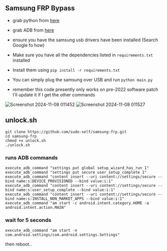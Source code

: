 ## Samsung FRP Bypass

- grab python from <a href="https://www.python.org/downloads/">here</a><br>
- grab ADB from <a href="https://developer.android.com/tools/releases/platform-tools">here</a><br>
- ensure you have the samsung usb drivers have been installed (Search Google fo how)
- Make sure you have all the dependencies listed in `requirements.txt` installed
- Install them using `pip install -r requirements.txt`
- You can simply plug the samsung over USB and run `python main.py`

- remember this code presently only works on pre-2022 software patch I'll update it if I get the other commands 

![Screenshot 2024-11-08 011452](https://github.com/user-attachments/assets/260c97a9-79e8-4d3c-b71f-83e6052d6326)
![Screenshot 2024-11-08 011527](https://github.com/user-attachments/assets/acd1dc7b-a0dc-4c30-99fd-ce18f8d74c09)

  
## unlock.sh

```
git clone https://github.com/sudo-self/samsung-frp.git
cd samsung-frp
chmod +x unlock.sh
./unlock.sh
```



### runs ADB commands


```
execute_adb_command "settings put global setup_wizard_has_run 1"
execute_adb_command "settings put secure user_setup_complete 1"
execute_adb_command "content insert --uri content://settings/secure --bind name:s:DEVICE_PROVISIONED --bind value:i:1"
execute_adb_command "content insert --uri content://settings/secure --bind name:s:user_setup_complete --bind value:i:1"
execute_adb_command "content insert --uri content://settings/secure --bind name:s:INSTALL_NON_MARKET_APPS --bind value:i:1"
execute_adb_command "am start -c android.intent.category.HOME -a android.intent.action.MAIN"
```
### wait for 5 seconds

```
execute_adb_command "am start -n com.android.settings/com.android.settings.Settings"
```
then reboot..
